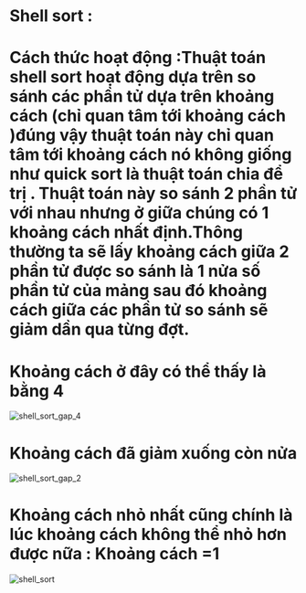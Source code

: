 # Shell sort :
# Cách thức hoạt động :Thuật toán shell sort hoạt động dựa trên so sánh các phần tử dựa trên khoảng cách (chỉ quan tâm tới khoảng cách )đúng vậy thuật toán này chỉ quan tâm tới khoảng cách nó không giống như quick sort là thuật toán chia để trị . Thuật toán này so sánh 2 phần tử với nhau nhưng ở giữa chúng có 1 khoảng cách nhất định.Thông thường ta sẽ lấy khoảng cách giữa 2 phần tử được so sánh là 1 nửa số phần tử của mảng sau đó khoảng cách giữa các phần tử so sánh sẽ giảm dần qua từng đợt.
# Khoảng cách ở đây có thể thấy là bằng 4
![shell_sort_gap_4](https://user-images.githubusercontent.com/89003971/130934290-74c33785-5de0-476c-95f9-f95e4a117cf5.jpg)
# Khoảng cách đã giảm xuống còn nửa
![shell_sort_gap_2](https://user-images.githubusercontent.com/89003971/130934349-7d54d4e1-1219-4af7-a50d-b3ef53d1efb0.jpg)
# Khoảng cách nhỏ nhất cũng chính là lúc khoảng cách không thể nhỏ hơn được nữa : Khoảng cách =1
![shell_sort](https://user-images.githubusercontent.com/89003971/130934642-4e450b00-0d08-4dfa-863d-758f081d8536.jpg)

